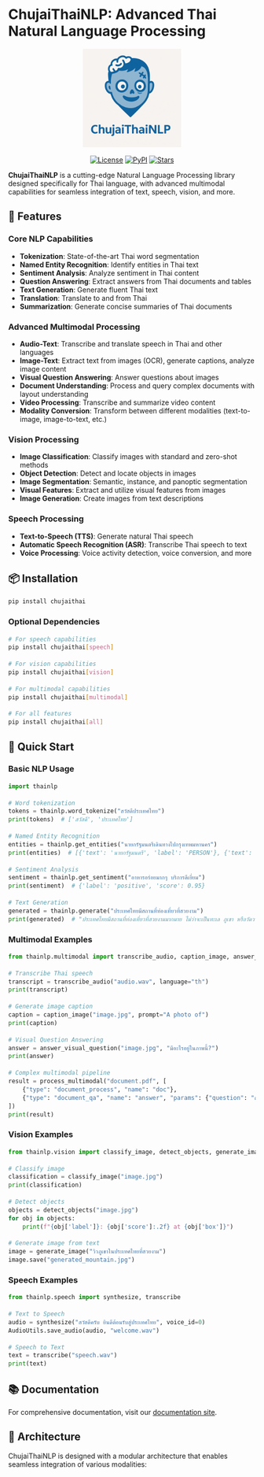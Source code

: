 # ChujaiThaiNLP: Advanced Thai Natural Language Processing

<p align="center">
  <img src="thainlp/docs/images/logo.png" alt="ChujaiThaiNLP Logo" width="200"/>
</p>

<p align="center">
  <a href="https://github.com/ChujaiThainlp/ChujaiThainlp/blob/main/LICENSE"><img alt="License" src="https://img.shields.io/github/license/ChujaiThainlp/ChujaiThainlp"></a>
  <a href="https://pypi.org/project/chujaithai/"><img alt="PyPI" src="https://img.shields.io/pypi/v/chujaithai"></a>
  <a href="https://github.com/ChujaiThainlp/ChujaiThainlp/stargazers"><img alt="Stars" src="https://img.shields.io/github/stars/ChujaiThainlp/ChujaiThainlp"></a>
</p>

**ChujaiThaiNLP** is a cutting-edge Natural Language Processing library designed specifically for Thai language, with advanced multimodal capabilities for seamless integration of text, speech, vision, and more.

## 🌟 Features

### Core NLP Capabilities

- **Tokenization**: State-of-the-art Thai word segmentation
- **Named Entity Recognition**: Identify entities in Thai text
- **Sentiment Analysis**: Analyze sentiment in Thai content
- **Question Answering**: Extract answers from Thai documents and tables
- **Text Generation**: Generate fluent Thai text
- **Translation**: Translate to and from Thai
- **Summarization**: Generate concise summaries of Thai documents

### Advanced Multimodal Processing

- **Audio-Text**: Transcribe and translate speech in Thai and other languages
- **Image-Text**: Extract text from images (OCR), generate captions, analyze image content
- **Visual Question Answering**: Answer questions about images
- **Document Understanding**: Process and query complex documents with layout understanding
- **Video Processing**: Transcribe and summarize video content
- **Modality Conversion**: Transform between different modalities (text-to-image, image-to-text, etc.)

### Vision Processing

- **Image Classification**: Classify images with standard and zero-shot methods
- **Object Detection**: Detect and locate objects in images
- **Image Segmentation**: Semantic, instance, and panoptic segmentation
- **Visual Features**: Extract and utilize visual features from images
- **Image Generation**: Create images from text descriptions

### Speech Processing

- **Text-to-Speech (TTS)**: Generate natural Thai speech
- **Automatic Speech Recognition (ASR)**: Transcribe Thai speech to text
- **Voice Processing**: Voice activity detection, voice conversion, and more

## 📦 Installation

```bash
pip install chujaithai
```

### Optional Dependencies

```bash
# For speech capabilities
pip install chujaithai[speech]

# For vision capabilities
pip install chujaithai[vision]

# For multimodal capabilities
pip install chujaithai[multimodal]

# For all features
pip install chujaithai[all]
```

## 🚀 Quick Start

### Basic NLP Usage

```python
import thainlp

# Word tokenization
tokens = thainlp.word_tokenize("สวัสดีประเทศไทย")
print(tokens)  # ['สวัสดี', 'ประเทศไทย']

# Named Entity Recognition
entities = thainlp.get_entities("นายกรัฐมนตรีเดินทางไปกรุงเทพมหานคร")
print(entities)  # [{'text': 'นายกรัฐมนตรี', 'label': 'PERSON'}, {'text': 'กรุงเทพมหานคร', 'label': 'LOCATION'}]

# Sentiment Analysis
sentiment = thainlp.get_sentiment("อาหารอร่อยมากๆ บริการดีเยี่ยม")
print(sentiment)  # {'label': 'positive', 'score': 0.95}

# Text Generation
generated = thainlp.generate("ประเทศไทยมีสถานที่ท่องเที่ยวที่สวยงาม")
print(generated)  # "ประเทศไทยมีสถานที่ท่องเที่ยวที่สวยงามมากมาย ไม่ว่าจะเป็นทะเล ภูเขา หรือวัดวาอาราม..."
```

### Multimodal Examples

```python
from thainlp.multimodal import transcribe_audio, caption_image, answer_visual_question, process_multimodal

# Transcribe Thai speech
transcript = transcribe_audio("audio.wav", language="th")
print(transcript)

# Generate image caption
caption = caption_image("image.jpg", prompt="A photo of")
print(caption)

# Visual Question Answering
answer = answer_visual_question("image.jpg", "มีอะไรอยู่ในภาพนี้?")
print(answer)

# Complex multimodal pipeline
result = process_multimodal("document.pdf", [
    {"type": "document_process", "name": "doc"},
    {"type": "document_qa", "name": "answer", "params": {"question": "สรุปเอกสารนี้"}}
])
print(result)
```

### Vision Examples

```python
from thainlp.vision import classify_image, detect_objects, generate_image

# Classify image
classification = classify_image("image.jpg")
print(classification)

# Detect objects
objects = detect_objects("image.jpg")
for obj in objects:
    print(f"{obj['label']}: {obj['score']:.2f} at {obj['box']}")

# Generate image from text
image = generate_image("วิวภูเขาในประเทศไทยที่สวยงาม")
image.save("generated_mountain.jpg")
```

### Speech Examples

```python
from thainlp.speech import synthesize, transcribe

# Text to Speech
audio = synthesize("สวัสดีครับ ยินดีต้อนรับสู่ประเทศไทย", voice_id=0)
AudioUtils.save_audio(audio, "welcome.wav")

# Speech to Text
text = transcribe("speech.wav")
print(text)
```

## 📚 Documentation

For comprehensive documentation, visit our [documentation site](https://chujaithai.github.io/docs/).

## 🧩 Architecture

ChujaiThaiNLP is designed with a modular architecture that enables seamless integration of various modalities:

